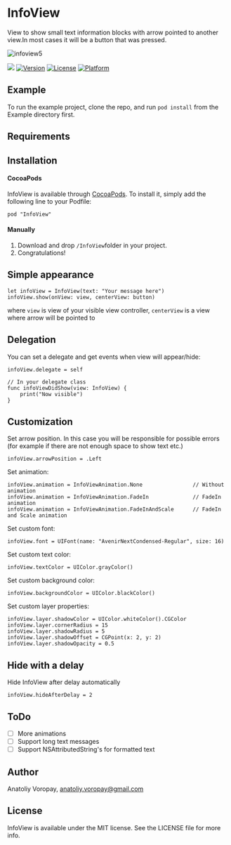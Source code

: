 # InfoView

View to show small text information blocks with arrow pointed to another view.In most cases it will be a button that was pressed.

![infoview5](https://cloud.githubusercontent.com/assets/1595032/15215075/30e1f68e-1859-11e6-9cc9-cdf98d013b3c.gif)

![](https://travis-ci.org/anatoliyv/InfoView.svg?branch=master)
[![Version](https://img.shields.io/cocoapods/v/InfoView.svg?style=flat)](http://cocoapods.org/pods/InfoView)
[![License](https://img.shields.io/cocoapods/l/InfoView.svg?style=flat)](http://cocoapods.org/pods/InfoView)
[![Platform](https://img.shields.io/cocoapods/p/InfoView.svg?style=flat)](http://cocoapods.org/pods/InfoView)

## Example

To run the example project, clone the repo, and run `pod install` from the Example directory first.

## Requirements

## Installation

#### CocoaPods
InfoView is available through [CocoaPods](http://cocoapods.org/pods/InfoView). To install
it, simply add the following line to your Podfile:

```
pod "InfoView"
```

#### Manually
1. Download and drop ```/InfoView```folder in your project.  
2. Congratulations!  

## Simple appearance

 ```
 let infoView = InfoView(text: "Your message here")
 infoView.show(onView: view, centerView: button)
 ```
 
 where `view` is view of your visible view controller, `centerView` is a view where arrow will be pointed to
 
## Delegation
 
 You can set a delegate and get events when view will appear/hide:
 
 ```
 infoView.delegate = self
 
 // In your delegate class
 func infoViewDidShow(view: InfoView) {
     print("Now visible")
 }
 ```
 
## Customization
 
 Set arrow position. In this case you will be responsible for possible errors (for example if there are not enough space to show text etc.)
 ```
 infoView.arrowPosition = .Left
 ```
 
 Set animation:
 ```
 infoView.animation = InfoViewAnimation.None                // Without animation
 infoView.animation = InfoViewAnimation.FadeIn              // FadeIn animation
 infoView.animation = InfoViewAnimation.FadeInAndScale      // FadeIn and Scale animation
 ```
 
 Set custom font:
 ```
 infoView.font = UIFont(name: "AvenirNextCondensed-Regular", size: 16)
 ```
 
 Set custom text color:
 ```
 infoView.textColor = UIColor.grayColor()
 ```
 
 Set custom background color:
 ```
 infoView.backgroundColor = UIColor.blackColor()
 ```

 Set custom layer properties:
 ```
 infoView.layer.shadowColor = UIColor.whiteColor().CGColor
 infoView.layer.cornerRadius = 15
 infoView.layer.shadowRadius = 5
 infoView.layer.shadowOffset = CGPoint(x: 2, y: 2)
 infoView.layer.shadowOpacity = 0.5
 ```
 
## Hide with a delay
 
 Hide InfoView after delay automatically

 ```
 infoView.hideAfterDelay = 2
 ```

## ToDo

- [ ] More animations
- [ ] Support long text messages
- [ ] Support NSAttributedString's for formatted text

## Author

Anatoliy Voropay, anatoliy.voropay@gmail.com

## License

InfoView is available under the MIT license. See the LICENSE file for more info.
